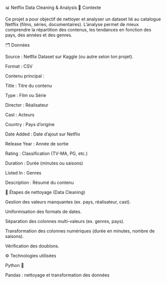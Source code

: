📊 Netflix Data Cleaning & Analysis
📌 Contexte

Ce projet a pour objectif de nettoyer et analyser un dataset lié au catalogue Netflix (films, séries, documentaires).
L’analyse permet de mieux comprendre la répartition des contenus, les tendances en fonction des pays, des années et des genres.

🗂️ Données

Source : Netflix Dataset sur Kaggle
 (ou autre selon ton projet).

Format : CSV

Contenu principal :

Title : Titre du contenu

Type : Film ou Série

Director : Réalisateur

Cast : Acteurs

Country : Pays d’origine

Date Added : Date d’ajout sur Netflix

Release Year : Année de sortie

Rating : Classification (TV-MA, PG, etc.)

Duration : Durée (minutes ou saisons)

Listed In : Genres

Description : Résumé du contenu

🧹 Étapes de nettoyage (Data Cleaning)

Gestion des valeurs manquantes (ex. pays, réalisateur, cast).

Uniformisation des formats de dates.

Séparation des colonnes multi-valeurs (ex. genres, pays).

Transformation des colonnes numériques (durée en minutes, nombre de saisons).

Vérification des doublons.

⚙️ Technologies utilisées

Python 🐍

Pandas : nettoyage et transformation des données
